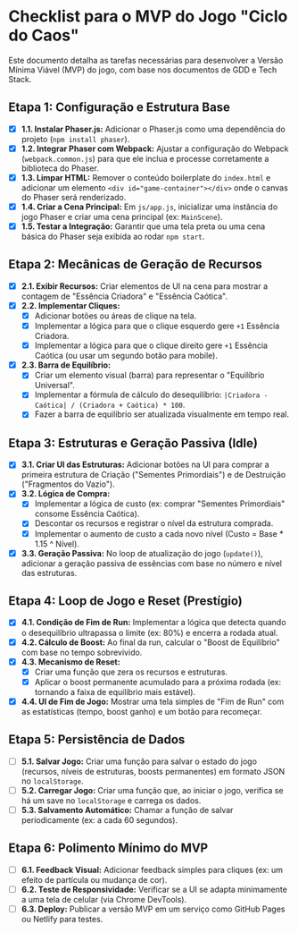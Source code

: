 # Checklist para o MVP do Jogo "Ciclo do Caos"

Este documento detalha as tarefas necessárias para desenvolver a Versão Mínima Viável (MVP) do jogo, com base nos documentos de GDD e Tech Stack.

## Etapa 1: Configuração e Estrutura Base

- [x] **1.1. Instalar Phaser.js:** Adicionar o Phaser.js como uma dependência do projeto (`npm install phaser`).
- [x] **1.2. Integrar Phaser com Webpack:** Ajustar a configuração do Webpack (`webpack.common.js`) para que ele inclua e processe corretamente a biblioteca do Phaser.
- [x] **1.3. Limpar HTML:** Remover o conteúdo boilerplate do `index.html` e adicionar um elemento `<div id="game-container"></div>` onde o canvas do Phaser será renderizado.
- [x] **1.4. Criar a Cena Principal:** Em `js/app.js`, inicializar uma instância do jogo Phaser e criar uma cena principal (ex: `MainScene`).
- [x] **1.5. Testar a Integração:** Garantir que uma tela preta ou uma cena básica do Phaser seja exibida ao rodar `npm start`.

## Etapa 2: Mecânicas de Geração de Recursos

- [x] **2.1. Exibir Recursos:** Criar elementos de UI na cena para mostrar a contagem de "Essência Criadora" e "Essência Caótica".
- [x] **2.2. Implementar Cliques:**
    - [x] Adicionar botões ou áreas de clique na tela.
    - [x] Implementar a lógica para que o clique esquerdo gere `+1` Essência Criadora.
    - [x] Implementar a lógica para que o clique direito gere `+1` Essência Caótica (ou usar um segundo botão para mobile).
- [x] **2.3. Barra de Equilíbrio:**
    - [x] Criar um elemento visual (barra) para representar o "Equilíbrio Universal".
    - [x] Implementar a fórmula de cálculo do desequilíbrio: `|Criadora - Caótica| / (Criadora + Caótica) * 100`.
    - [x] Fazer a barra de equilíbrio ser atualizada visualmente em tempo real.

## Etapa 3: Estruturas e Geração Passiva (Idle)

- [x] **3.1. Criar UI das Estruturas:** Adicionar botões na UI para comprar a primeira estrutura de Criação ("Sementes Primordiais") e de Destruição ("Fragmentos do Vazio").
- [x] **3.2. Lógica de Compra:**
    - [x] Implementar a lógica de custo (ex: comprar "Sementes Primordiais" consome Essência Caótica).
    - [x] Descontar os recursos e registrar o nível da estrutura comprada.
    - [x] Implementar o aumento de custo a cada novo nível (Custo = Base * 1.15 ^ Nível).
- [x] **3.3. Geração Passiva:** No loop de atualização do jogo (`update()`), adicionar a geração passiva de essências com base no número e nível das estruturas.

## Etapa 4: Loop de Jogo e Reset (Prestígio)

- [x] **4.1. Condição de Fim de Run:** Implementar a lógica que detecta quando o desequilíbrio ultrapassa o limite (ex: 80%) e encerra a rodada atual.
- [x] **4.2. Cálculo de Boost:** Ao final da run, calcular o "Boost de Equilíbrio" com base no tempo sobrevivido.
- [x] **4.3. Mecanismo de Reset:**
    - [x] Criar uma função que zera os recursos e estruturas.
    - [x] Aplicar o boost permanente acumulado para a próxima rodada (ex: tornando a faixa de equilíbrio mais estável).
- [x] **4.4. UI de Fim de Jogo:** Mostrar uma tela simples de "Fim de Run" com as estatísticas (tempo, boost ganho) e um botão para recomeçar.

## Etapa 5: Persistência de Dados

- [ ] **5.1. Salvar Jogo:** Criar uma função para salvar o estado do jogo (recursos, níveis de estruturas, boosts permanentes) em formato JSON no `localStorage`.
- [ ] **5.2. Carregar Jogo:** Criar uma função que, ao iniciar o jogo, verifica se há um save no `localStorage` e carrega os dados.
- [ ] **5.3. Salvamento Automático:** Chamar a função de salvar periodicamente (ex: a cada 60 segundos).

## Etapa 6: Polimento Mínimo do MVP

- [ ] **6.1. Feedback Visual:** Adicionar feedback simples para cliques (ex: um efeito de partícula ou mudança de cor).
- [ ] **6.2. Teste de Responsividade:** Verificar se a UI se adapta minimamente a uma tela de celular (via Chrome DevTools).
- [ ] **6.3. Deploy:** Publicar a versão MVP em um serviço como GitHub Pages ou Netlify para testes.
